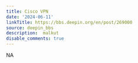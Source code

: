 ```yaml
---
title: Cisco VPN
date: '2024-06-11'
linkTitle: https://bbs.deepin.org/en/post/269000
source: deepin_bbs
description:  malkut 
disable_comments: true
---
```

NA
